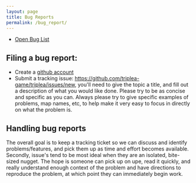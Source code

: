 ```yaml
---
layout: page
title: Bug Reports
permalink: /bug_report/
---
```


* <a href="https://github.com/triplea-game/triplea/issues?q=is%3Aissue+is%3Aopen+label%3ABug">Open Bug List</a>

## Filing a bug report:

* Create a <a href="https://github.com/account"> github account</a>
* Submit a tracking issue: <a href="https://github.com/triplea-game/triplea/issues/new">https://github.com/triplea-game/triplea/issues/new</a>, you'll need to give the topic a title, and fill out a description of what you would like done.  Please try to be as concise and specific as you can. Always please try to give specific examples of problems, map names, etc, to help make it very easy to focus in directly on what the problem is. 


## Handling bug reports
The overall goal is to keep a tracking ticket so we can discuss and identify problems/features, and pick them up as time and effort becomes available. Secondly, issue's tend to be most ideal when they are an isolated, bite-sized nugget. The hope is someone can pick up on upe, read it quickly, and really understand enough context of the problem and have directions to reproduce the problem, at which point they can immediately begin work.
